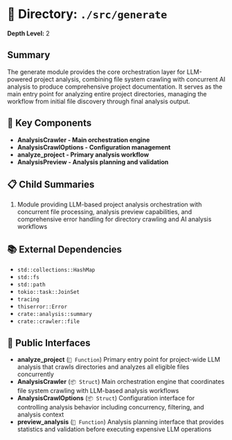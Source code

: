 # 📁 Directory: `./src/generate`

**Depth Level:** 2

## Summary
The generate module provides the core orchestration layer for LLM-powered project analysis, combining file system crawling with concurrent AI analysis to produce comprehensive project documentation. It serves as the main entry point for analyzing entire project directories, managing the workflow from initial file discovery through final analysis output.

## 🎯 Key Components
- **AnalysisCrawler - Main orchestration engine**
- **AnalysisCrawlOptions - Configuration management**
- **analyze_project - Primary analysis workflow**
- **AnalysisPreview - Analysis planning and validation**

## 📋 Child Summaries
1. Module providing LLM-based project analysis orchestration with concurrent file processing, analysis preview capabilities, and comprehensive error handling for directory crawling and AI analysis workflows

## 📚 External Dependencies
- `std::collections::HashMap`
- `std::fs`
- `std::path`
- `tokio::task::JoinSet`
- `tracing`
- `thiserror::Error`
- `crate::analysis::summary`
- `crate::crawler::file`

## 🔌 Public Interfaces
- **analyze_project** (`🔧 Function`)
  Primary entry point for project-wide LLM analysis that crawls directories and analyzes all eligible files concurrently
- **AnalysisCrawler** (`📦 Struct`)
  Main orchestration engine that coordinates file system crawling with LLM-based analysis workflows
- **AnalysisCrawlOptions** (`📦 Struct`)
  Configuration interface for controlling analysis behavior including concurrency, filtering, and analysis context
- **preview_analysis** (`🔧 Function`)
  Analysis planning interface that provides statistics and validation before executing expensive LLM operations
